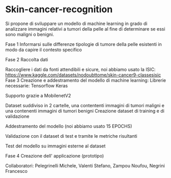 # Skin-cancer-recognition
Si propone di sviluppare un modello di machine learning in grado di analizzare immagini relativi a tumori della pelle al fine di determinare se essi sono maligni o benigni.


Fase 1
Informarsi sulle differenze tipologie di tumore della pelle esistenti in modo da capire il contesto specifico

Fase 2
Raccolta dati

Raccogliere i dati da fonti attendibili e sicure, noi abbiamo usato la ISIC:
https://www.kaggle.com/datasets/nodoubttome/skin-cancer9-classesisic
Fase 3
Creazione e addestramento del modello di machine learning:
Librerie necessarie:
Tensorflow
Keras

Supporto grazie a MobilenetV2

Dataset suddiviso in 2 cartelle, una contententi immagini di tumori maligni e una contenenti immagini di tumori benigni
Creazione dataset di training e di validazione

Addestramento del modello (noi abbiamo usato 15 EPOCHS)

Validazione con il dataset di test e tramite le metriche risultanti

Test del modello su immagini esterne al dataset

Fase 4
Creazione dell' applicazione (prototipo)


Collaboratori:
Pelegrinelli Michele,
Valenti Stefano,
Zampou Noufou,
Negrini Francesco
